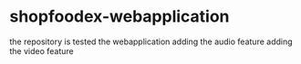 # shopfoodex-webapplication
the repository is tested the webapplication
adding the audio feature
adding the video feature

